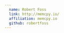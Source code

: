 ```yaml
---
  name: Robert Foss
  link: http://memcpy.io/
  affiliation: memcpy.io 
  github: robertfoss
---
```

